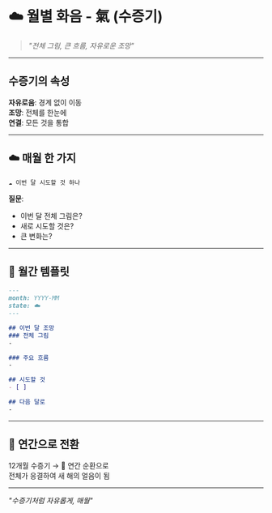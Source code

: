 # ☁️ 월별 화음 - 氣 (수증기)

> *"전체 그림, 큰 흐름, 자유로운 조망"*

---

## 수증기의 속성

**자유로움**: 경계 없이 이동  
**조망**: 전체를 한눈에  
**연결**: 모든 것을 통합

---

## ☁️ 매월 한 가지

```
☁️ 이번 달 시도할 것 하나
```

**질문**:
- 이번 달 전체 그림은?
- 새로 시도할 것은?
- 큰 변화는?

---

## 🎯 월간 템플릿

```markdown
---
month: YYYY-MM
state: ☁️
---

## 이번 달 조망
### 전체 그림
-

### 주요 흐름
-

## 시도할 것
- [ ] 

## 다음 달로
-
```

---

## 🔄 연간으로 전환

12개월 수증기 → 🌊 연간 순환으로  
전체가 응결하여 새 해의 얼음이 됨

---

*"수증기처럼 자유롭게, 매월"*
